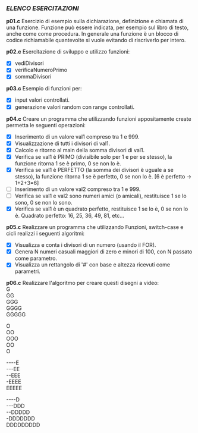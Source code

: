 ### *ELENCO ESERCITAZIONI*

**p01.c**
Esercizio di esempio sulla dichiarazione, definizione e chiamata di una funzione. Funzione può essere indicata, per esempio sul libro di testo, anche come come procedura. In generale una funzione è un blocco di codice richiamabile quantevolte si vuole	evitando di riscriverlo per intero.

**p02.c**
Esercitazione di sviluppo e utilizzo funzioni:
- [x] vediDivisori
- [x] verificaNumeroPrimo
- [x] sommaDivisori

**p03.c**
Esempio di funzioni per:  
- [x] input valori controllati.
- [x] generazione valori random con range controllati.

**p04.c**
Creare un programma che utilizzando funzioni appositamente create permetta le seguenti operazioni:
- [x] Inserimento di un valore val1 compreso tra 1 e 999.
- [x] Visualizzazione di tutti i divisori di val1.
- [x] Calcolo e ritorno al main della somma divisori di val1.
- [x] Verifica se val1 è PRIMO (divisibile solo per 1 e per se stesso), la funzione ritorna 1 se è primo, 0 se non lo è.
- [x] Verifica se val1 è PERFETTO (la somma dei divisori è uguale a se stesso), la funzione ritorna 1 se è perfetto, 0 se non lo è. [6 è perfetto -> 1+2+3=6]
- [ ] Inserimento di un valore val2 compreso tra 1 e 999.
- [ ] Verifica se val1 e val2 sono numeri amici (o amicali), restituisce 1 se lo sono,
    0 se non lo sono.
- [x] Verifica se val1 è un quadrato perfetto, restituisce 1 se lo è, 0 se non lo è.
    Quadrato perfetto: 16, 25, 36, 49, 81, etc...

**p05.c**
Realizzare un programma che utilizzando Funzioni, switch-case e cicli realizzi i seguenti algoritmi:
- [x] Visualizza e conta i divisori di un numero (usando il FOR).
- [x] Genera N numeri casuali maggiori di zero e minori di 100, con N passato come parametro.
- [x] Visualizza un rettangolo di '#' con base e altezza ricevuti come parametri.

**p06.c**
Realizzare l'algoritmo per creare questi disegni a video:  
G    
GG  
GGG  
GGGG  
GGGGG  

O  
OO  
OOO  
OO  
O

----E  
---EE  
--EEE  
-EEEE  
EEEEE  

----D  
---DDD  
--DDDDD  
-DDDDDDD  
DDDDDDDDD  